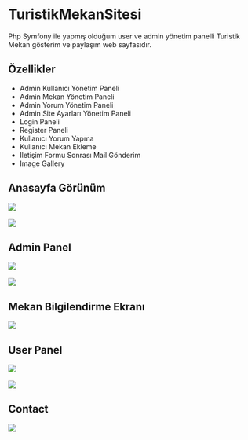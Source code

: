 # TuristikMekanSitesi
Php Symfony ile yapmış olduğum user ve admin yönetim panelli Turistik Mekan gösterim ve paylaşım web sayfasıdır.

<h2>Özellikler</h2>
  <ul>
      <li>Admin Kullanıcı Yönetim Paneli</li>
      <li>Admin Mekan Yönetim Paneli</li>
      <li>Admin Yorum Yönetim Paneli</li>
     <li>Admin Site Ayarları Yönetim Paneli</li>
     <li>Login Paneli</li>
     <li>Register Paneli</li>
     <li>Kullanıcı Yorum Yapma</li>
    <li>Kullanıcı Mekan Ekleme</li>
    <li>Iletişim Formu Sonrası Mail Gönderim</li>
    <li>Image Gallery</li>
  
  
   </ul>




<h2>Anasayfa Görünüm</h2>
<img src="https://i.hizliresim.com/p5Zn7J.png" />

<br>
<br>
<img src="https://i.hizliresim.com/5N5arD.png" />

<h2>Admin Panel</h2>

<img src="https://i.hizliresim.com/lQaqYE.png" />
<br>
<br>
<img src="https://i.hizliresim.com/M1nVY2.png" />

<h2>Mekan Bilgilendirme Ekranı</h2>

<img src="https://i.hizliresim.com/jqkgzj.png" />

<h2>User Panel</h2>
<img src="https://i.hizliresim.com/XbQM2j.png" />
<br>
<br>
<img src="https://i.hizliresim.com/AORDZr.png" />

<h2>Contact</h2>
<img src="https://i.hizliresim.com/Or1vJP.png" />


